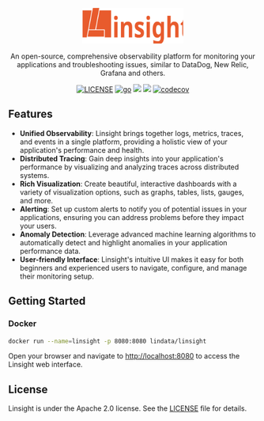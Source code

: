 <p align="center">
  <img src="./web/src/images/logo_title.svg" alt="linsight-logo" height="72" />

  <p align="center">
	An open-source, comprehensive observability platform for monitoring your applications and troubleshooting issues, similar to DataDog, New Relic, Grafana and others.
  </p>
</p>

<div align="center">

[![LICENSE](https://img.shields.io/github/license/lindb/linsight)](https://github.com/lindb/linsight/blob/main/LICENSE)
[![go](https://img.shields.io/github/go-mod/go-version/lindb/linsight)](https://github.com/lindb/linsight/blob/main/go.mod)
<img src="https://img.shields.io/badge/react%20-%2320232a.svg?logo=react&logoColor=%2361DAFB"/>
<img src="https://img.shields.io/badge/typescript%20-%23007ACC.svg?logo=typescript&logoColor=white"/>
[![codecov](https://codecov.io/gh/lindb/linsight/branch/main/graph/badge.svg)](https://codecov.io/gh/lindb/linsight)

</div>

## Features

- **Unified Observability**: Linsight brings together logs, metrics, traces, and events in a single platform, providing a holistic view of your application's performance and health.
- **Distributed Tracing**: Gain deep insights into your application's performance by visualizing and analyzing traces across distributed systems.
- **Rich Visualization**: Create beautiful, interactive dashboards with a variety of visualization options, such as graphs, tables, lists, gauges, and more.
- **Alerting**: Set up custom alerts to notify you of potential issues in your applications, ensuring you can address problems before they impact your users.
- **Anomaly Detection**: Leverage advanced machine learning algorithms to automatically detect and highlight anomalies in your application performance data.
- **User-friendly Interface**: Linsight's intuitive UI makes it easy for both beginners and experienced users to navigate, configure, and manage their monitoring setup.

## Getting Started

### Docker

```sh
docker run --name=linsight -p 8080:8080 lindata/linsight
```

Open your browser and navigate to [http://localhost:8080](http://localhost:8080) to access the Linsight web interface.

## License

Linsight is under the Apache 2.0 license. See the [LICENSE](LICENSE) file for details.

